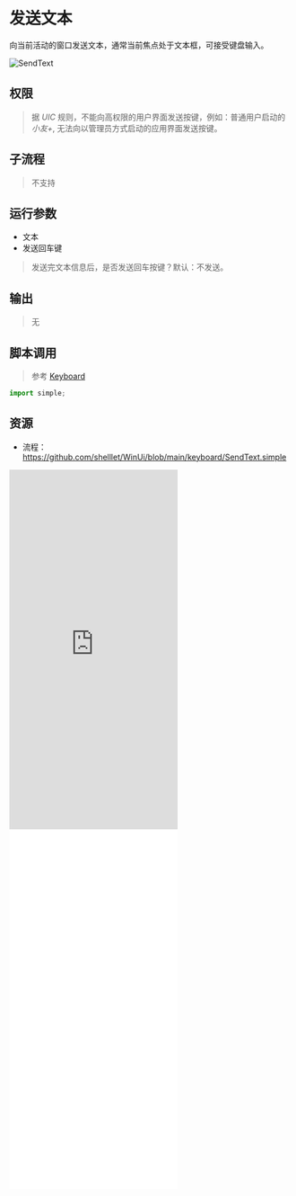 # 发送文本 
向当前活动的窗口发送文本，通常当前焦点处于文本框，可接受键盘输入。

![SendText](./images/05.png ':size=90%')

## 权限
> 据 *UIC* 规则，不能向高权限的用户界面发送按键，例如：普通用户启动的 *小友+*, 无法向以管理员方式启动的应用界面发送按键。

## 子流程
> 不支持


## 运行参数

* 文本
* 发送回车键
> 发送完文本信息后，是否发送回车按键？默认：不发送。


## 输出
> 无    


## 脚本调用
> 参考 [Keyboard](./types/Keyboard.md)
```python
import simple;

```

## 资源

* 流程：https://github.com/shelllet/WinUi/blob/main/keyboard/SendText.simple

<iframe type="text/html" height="640px" src="https://www.youtube.com/embed/3XTiB_6Od5s" frameborder="0"></iframe>

<iframe src="//player.bilibili.com/player.html?bvid=BV1gN4y1d7eq&page=1&autoplay=0" height='640px' scrolling="no" frameborder="no" framespacing="0" allowfullscreen="true"></iframe>